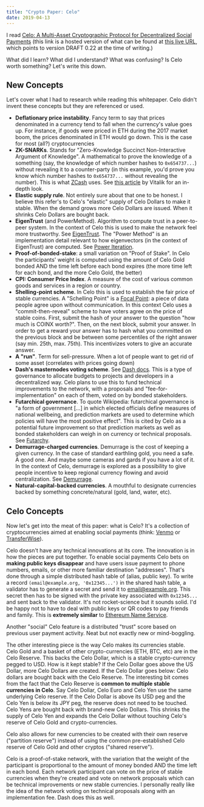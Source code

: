 ```yaml
---
title: "Crypto Paper: Celo"
date: 2019-04-13
---
```


I read [Celo: A Multi-Asset Cryptographic Protocol for Decentralized Social
Payments][celo-whitepaper-hosted] (this link is a hosted version of what can be
found at [this live URL][celo-whitepaper-online], which points to version DRAFT
0.22 at the time of writing.)

What did I learn? What did I understand? What was confusing? Is Celo worth something? Let's write this down.

## New Concepts

Let's cover what I had to research while reading this whitepaper. Celo didn't
invent these concepts but they are referenced or used.

* **Deflationary price instability**. Fancy term to say that prices denominated
  in a currency tend to fall when the currency's value goes up. For instance,
  if goods were priced in ETH during the 2017 market boom, the prices
  denominated in ETH would go down. This is the case for most (all?) cryptocurrencies
* **ZK-SNARKs**. Stands for "Zero-Knowledge Succinct Non-Interactive Argument
  of Knowledge". A mathematical to prove the knowledge of a something (say, the
  knowledge of which number hashes to `0x654737...`) without revealing it to a
  counter-party (in this example, you'd prove you know which number hashes to
  `0x654737...` without revealing the number). This is what
  [ZCash][zcash-zksnark] uses. See [this article][vitalik-zksnark] by Vitalik
  for an in-depth look.
* **Elastic supply rule**. Not entirely sure about that one to be honest. I
  believe this refer's to Celo's "elastic" supply of Celo Dollars to make it
  stable. When the demand grows more Celo Dollars are issued. When it
  shrinks Celo Dollars are bought back.
* **EigenTrust** (and PowerMethod). Algorithm to compute trust in a
  peer-to-peer system. In the context of Celo this is used to make the network
  feel more trustworthy. See [EigenTrust][wikipedia-eigentrust]. The "Power
  Method" is an implementation detail relevant to how eigenvectors (in the
  context of EigenTrust) are computed. See [Power Iteration][wikipedia-power-iteration].
* **Proof-of-bonded-stake**: a small variation on "Proof of Stake". In Celo the
  participants' weight is computed using the amount of Celo Gold bonded AND the
  time left before each bond expires (the more time left for each bond, and the
  more Celo Gold, the better)
* **CPI: Consumer Price Index**. A measure of the cost of various common goods
  and services in a region or country.
* **Shelling-point scheme**. In Celo this is used to establish the fair price
  of stable currencies. A "Schelling Point" is a [Focal
  Point][wikipedia-focal-point]: a piece of data people agree upon without
  communication. In this context Celo uses a "commit-then-reveal" scheme to
  have voters agree on the price of stable coins. First, submit the hash of
  your answer to the question "how much is COINX worth?". Then, on the next
  block, submit your answer. In order to get a reward your answer has to hash
  what you committed on the previous block and be between some percentiles of
  the right answer (say min. 25th, max. 75th). This incentivizes voters to give
  an accurate answer.
* **A "run"**. Term for sell-pressure. When a lot of people want to get rid of
  some asset (correlates with prices going down)
* **Dash's masternodes voting scheme**. See [Dash
  docs][dash-masternode-voting]. This is a type of governance to allocate
  budgets to projects and developers in a decentralized way. Celo plans to use
  this to fund technical improvements to the network, with a proposals and
  "fee-for-implementation" on each of them, voted on by bonded stakeholders.
* **Futarchical governance**. To quote Wikipedia: futarchical governance is "a
  form of government [...] in which elected officials define measures of
  national wellbeing, and prediction markets are used to determine which
  policies will have the most positive effect". This is cited by Celo as a
  potential future improvement so that prediction markets as well as bonded
  stakeholders can weigh in on currency or technical proposals. See
  [Futarchy][wikipedia-futarchy].
* **Demurrage-charged currencies**. Demurrage is the cost of keeping a given
  currency. In the case of standard earthling gold, you need a safe. A good
  one. And maybe some cameras and gards if you have a lot of it. In the context
  of Celo, demurrage is explored as a possibility to give people incentive to
  keep regional currency flowing and avoid centralization. See
  [Demurrage][wikipedia-demurrage].
* **Natural-capital-backed currencies**. A mouthful to designate currencies
  backed by something concrete/natural (gold, land, water, etc).


## Celo Concepts

Now let's get into the meat of this paper: what is Celo? It's a collection of
cryptocurrencies aimed at enabling social payments (think: [Venmo][venmo-url]
or [TransferWise][transferwise-url]).

Celo doesn't have any technical innovations at its core. The innovation is in
how the pieces are put together. To enable social payments Celo bets on
**making public keys disappear** and have users issue payment to phone numbers,
emails, or other more familiar destination "addresses". That's done through a
simple distributed hash table of (alias, public key). To write a record
`(email@example.org, '0x12345...')` in the shared hash table, a validator has
to generate a secret and send it to email@example.org. This secret then has to
be signed with the private key associated with `0x12345...` and sent back to
the validator. It's not rocket-science but it sounds solid. I'd be happy not to
have to deal with public keys or QR codes to pay friends and family. This is
**extremely similar** to [Ethereum Name Service][ethereum-name-service].

Another "social" Celo feature is a distributed "trust" score based on previous
user payment activity. Neat but not exactly new or mind-boggling.

The other interesting piece is the way Celo makes its currencies stable. Celo
Gold and a basket of other crypto-currencies (ETH, BTC, etc) are in the Celo
Reserve. This backs the Celo Dollar, which is a stable crypto-currency pegged
to USD. How is it kept stable? If the Celo Dollar goes above the US Dollar,
more Celo Dollars are created. If the Celo Dollar goes below: Celo dollars are
bought back with the Celo Reserve. The interesting bit comes from the fact that
the Celo Reserve is **common to multiple stable currencies in Celo**. Say Celo
Dollar, Celo Euro and Celo Yen use the same underlying Celo reserve. If the
Celo Dollar is above its USD peg and the Celo Yen is below its JPY peg, the
reserve does not need to be touched. Celo Yens are bought back with brand-new
Celo Dollars. This shrinks the supply of Celo Yen and expands the Celo Dollar
without touching Celo's reserve of Celo Gold and crypto-currencies.

Celo also allows for new currencies to be created with their own reserve
("partition reserve") instead of using the common pre-established Celo reserve
of Celo Gold and other cryptos ("shared reserve").

Celo is a proof-of-stake network, with the variation that the weight of the
participant is proportional to the amount of money bonded AND the time left in
each bond. Each network participant can vote on the price of stable currencies
when they're created and vote on network proposals which can be technical
improvements or new stable currencies. I personally really like the idea of the
network voting on technical proposals along with an implementation fee. Dash
does this as well.

[celo-whitepaper-online]: https://storage.googleapis.com/celo_whitepapers/Celo__A_Multi_Asset_Cryptographic_Protocol_for_Decentralized_Social_Payments.pdf
[celo-whitepaper-hosted]: /pdfs/celo-whitepaper-draft-version-0.22.pdf
[zcash-zksnark]: https://z.cash/technology/zksnarks/
[vitalik-zksnark]: https://medium.com/@VitalikButerin/zk-snarks-under-the-hood-b33151a013f6
[wikipedia-eigentrust]: https://en.wikipedia.org/wiki/EigenTrust
[wikipedia-power-iteration]: https://en.wikipedia.org/wiki/Power_iteration
[wikipedia-focal-point]: https://en.wikipedia.org/wiki/Focal_point_(game_theory)
[dash-masternode-voting]: https://docs.dash.org/en/stable/governance/understanding.html#budgets-and-masternode-voting
[wikipedia-futarchy]: https://en.wikipedia.org/wiki/Futarchy
[wikipedia-demurrage]: https://en.wikipedia.org/wiki/Demurrage_(currency)
[venmo-url]: https://venmo.com/
[transferwise-url]: https://transferwise.com
[ethereum-name-service]: https://ens.domains/
